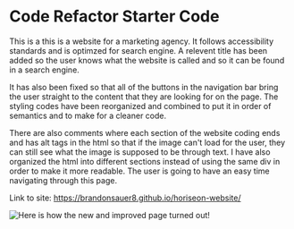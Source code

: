 # Code Refactor Starter Code
This is a this is a website for a marketing agency. It follows accessibility standards and is optimzed for search engine. 
A relevent title has been added so the user knows what the website is called and so it can be found in a search engine.

It has also been fixed so that all of the buttons in the navigation bar bring the user straight to the content that they are looking 
for on the page. The styling codes have been reorganized and combined to put it in order of semantics and to make for a cleaner code. 

There are also comments where each section of the website coding ends and has alt tags in the html so that if the image can't load for the user, they can still see what the image is supposed to be through text. I have also organized the html into different sections instead of using the same div in order to make it more readable. The user is going to have an easy time navigating through this page.

Link to site: https://brandonsauer8.github.io/horiseon-website/

![Here is how the new and improved page turned out!](./assets\images\screencapture-brandonsauer8-github-io-horiseon-website-2021-10-07-16_28_42.png)


